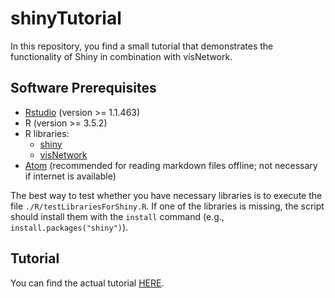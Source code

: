 # shinyTutorial
In this repository, you find a small tutorial that demonstrates the functionality of Shiny in combination with visNetwork.


## Software Prerequisites

- [Rstudio](https://www.rstudio.com/) (version >= 1.1.463)
- R (version >= 3.5.2)
- R libraries:
  - [shiny](https://shiny.rstudio.com/)
  - [visNetwork](https://datastorm-open.github.io/visNetwork/)
- [Atom](https://atom.io/) (recommended for reading markdown files offline; not necessary if internet is available)   

The best way to test whether you have necessary libraries is to execute the file `./R/testLibrariesForShiny.R`. If one of the libraries is missing, the script should install them with the `install` command (e.g., `install.packages("shiny")`).


## Tutorial
You can find the actual tutorial [HERE](shinyTutorial.md).
